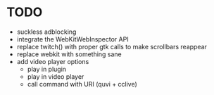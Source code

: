 # TODO

* suckless adblocking
* integrate the WebKitWebInspector API
* replace twitch() with proper gtk calls to make scrollbars reappear
* replace webkit with something sane
* add video player options
	* play in plugin
	* play in video player
	* call command with URI (quvi + cclive)

